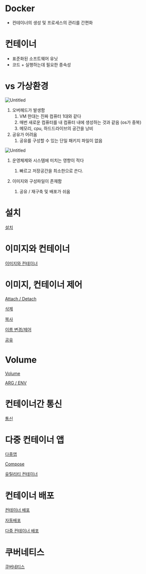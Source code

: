 # Docker

- 컨테이너의 생성 및 프로세스의 관리를 간편화

# 컨테이너

- 표준화된 소프트웨어 유닛
- 코드 + 실행하는데 필요한 종속성

# vs 가상환경

![Untitled](https://s3-us-west-2.amazonaws.com/secure.notion-static.com/2febfe3c-b43f-416d-819d-8a5fb71c54ea/Untitled.png)

1. 오버헤드가 발생함 
    1. VM 한대는 진짜 컴퓨터 1대와 같다
    2. 매번 새로운 컴퓨터를 내 컴퓨터 내에 생성하는 것과 같음 (os가 중복) 
    3. 메모리, cpu, 하드드라이브의 공간을 낭비 
2. 공유가 어려움 
    1. 공유를 구성할 수 있는 단일 패키지 파일이 없음 

![Untitled](https://s3-us-west-2.amazonaws.com/secure.notion-static.com/06e160e5-1686-49b8-a696-8ca60e4dd30c/Untitled.png)

1. 운영체제와 시스템에 미치는 영향이 적다 
    1. 빠르고 저장공간을 최소한으로 쓴다. 

1. 이미지와 구성파일이 존재함 
    1. 공유 / 재구축 및 배포가 쉬움

 

# 설치

[설치 ](https://www.notion.so/72413f5ec40b4808a937877e1dea97ee)

# 이미지와 컨테이너

[이미지와 컨테이너 ](https://www.notion.so/d4a73e20e4d7485b9fb5c707eeaeeea3)

# 이미지, 컨테이너 제어

[Attach / Detach ](https://www.notion.so/Attach-Detach-c9ebb920666b4df68d418a08d4f13a53)

[삭제 ](https://www.notion.so/2851f3dc8d2a4b21a68a3d18a3ba6e16)

[복사 ](https://www.notion.so/643388aa71f94e79aebcbcd61ff1eae3)

[이름 변경/제어 ](https://www.notion.so/7b32bd8911ca4a109651bced66758cfd)

[공유 ](https://www.notion.so/4b2ac965613a4284a4ce917dcffb0a32)

# Volume

[Volume  ](https://www.notion.so/Volume-3d26f9c4814e466c9eecfbbaea2f136f)

[ARG / ENV ](https://www.notion.so/ARG-ENV-e6f2486f7d674491a6b121c976399d0d)

# 컨테이너간 통신

[통신](https://www.notion.so/71b703d25e8947229692eef44e40f0c1)

# 다중 컨테이너 앱

[다중앱 ](https://www.notion.so/9ddf7305f09247f5b92d4727fc8c1f52)

[Compose ](https://www.notion.so/Compose-05d5b14a273b43df85e8cbf875c4aa40)

[유틸리티 컨테이너 ](https://www.notion.so/92f31fdc2cb64fdcbeee31428c182418)

# 컨테이너 배포

[컨테이너 배포 ](https://www.notion.so/aae1358e23594dad8033cfcfc8aa2565)

[자동배포 ](https://www.notion.so/2aaf12f585944d3abb3571c734dbb005)

[다중 컨테이너 배포 ](https://www.notion.so/2ddf375d8f4e488b9f377339a184824c)

# 쿠버네티스

[쿠버네티스 ](https://www.notion.so/12c6733036004baba211cf6d9b0b7c47)
